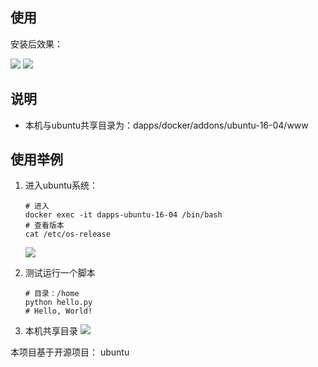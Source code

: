 ## 使用

安装后效果：

![](https://i.loli.net/2020/01/14/oc7HKCGFj1bn9XL.png)
![](https://i.loli.net/2020/01/14/KuTiCUG5rLWAXgz.png)

## 说明
- 本机与ubuntu共享目录为：dapps/docker/addons/ubuntu-16-04/www

## 使用举例

1. 进入ubuntu系统：

    ```
    # 进入
    docker exec -it dapps-ubuntu-16-04 /bin/bash
    # 查看版本
    cat /etc/os-release
    ```
    ![](https://i.loli.net/2020/01/14/KuTiCUG5rLWAXgz.png)

2. 测试运行一个脚本
    
    ```
    # 目录：/home
    python hello.py
    # Hello, World!
    ```
3. 本机共享目录
    ![](https://i.loli.net/2020/01/14/w9e6O5EFNBT7Kd3.png)   


本项目基于开源项目： ubuntu
    





